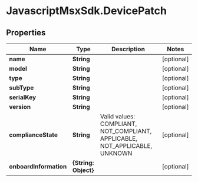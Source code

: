 # JavascriptMsxSdk.DevicePatch

## Properties

Name | Type | Description | Notes
------------ | ------------- | ------------- | -------------
**name** | **String** |  | [optional] 
**model** | **String** |  | [optional] 
**type** | **String** |  | [optional] 
**subType** | **String** |  | [optional] 
**serialKey** | **String** |  | [optional] 
**version** | **String** |  | [optional] 
**complianceState** | **String** | Valid values: COMPLIANT, NOT_COMPLIANT, APPLICABLE, NOT_APPLICABLE, UNKNOWN | [optional] 
**onboardInformation** | **{String: Object}** |  | [optional] 


